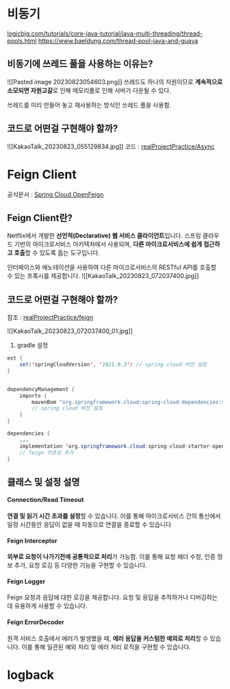 # 비동기
[logicbig.com/tutorials/core-java-tutorial/java-multi-threading/thread-pools.html](https://www.logicbig.com/tutorials/core-java-tutorial/java-multi-threading/thread-pools.html)
https://www.baeldung.com/thread-pool-java-and-guava

## 비동기에 쓰레드 풀을 사용하는 이유는?
![[Pasted image 20230823054603.png]]
쓰레드도 하나의 자원이므로 **계속적으로 소모되면 자원고갈**로 인해 메모리풀로 인해 서버가 다운될 수 있다.

쓰레드를 미리 만들어 놓고 재사용하는 방식인 쓰레드 풀을 사용함.


## 코드로 어떤걸 구현해야 할까?
![[KakaoTalk_20230823_055129834.jpg]]
코드 : [realProjectPractice/Async](https://github.com/sprae114/realProjectPractice/tree/master/Async)


# Feign Client
공식문서 : [Spring Cloud OpenFeign](https://docs.spring.io/spring-cloud-openfeign/docs/current/reference/html/)
## Feign Client란?
Netflix에서 개발한 **선언적(Declarative) 웹 서비스 클라이언트**입니다. 스프링 클라우드 기반의 마이크로서비스 아키텍처에서 사용되며, **다른 마이크로서비스에 쉽게 접근하고 호출**할 수 있도록 돕는 도구입니다.

인터페이스와 에노테이션을 사용하여 다른 마이크로서비스의 RESTful API를 호출할 수 있는 프록시를 제공합니다.
![[KakaoTalk_20230823_072037400.jpg]]

## 코드로 어떤걸 구현해야 할까?
참조 : [realProjectPractice/feign](https://github.com/sprae114/realProjectPractice/tree/master/feign)

![[KakaoTalk_20230823_072037400_01.jpg]]

1) gradle 설정
```java
ext {
	set('springCloudVersion', '2021.0.3') // spring cloud 버전 설정
}


dependencyManagement {
	imports {
		mavenBom "org.springframework.cloud:spring-cloud-dependencies:${springCloudVersion}"  
		// spring cloud 버전 설정
	}
}

dependencies {
	...
	implementation 'org.springframework.cloud:spring-cloud-starter-openfeign' 
	// feign 의존성 추가
}
```


## 클래스 및 설정 설명
#### Connection/Read Timeout
**연결 및 읽기 시간 초과를 설정**할 수 있습니다. 이를 통해 마이크로서비스 간의 통신에서 일정 시간동안 응답이 없을 때 자동으로 연결을 종료할 수 있습니다

#### Feign Interceptor
**외부로 요청이 나가기전에 공통적으로 처리**가 가능함. 이를 통해 요청 헤더 수정, 인증 정보 추가, 요청 로깅 등 다양한 기능을 구현할 수 있습니다.


#### Feign Logger
Feign 요청과 응답에 대한 로깅을 제공합니다. 요청 및 응답을 추적하거나 디버깅하는데 유용하게 사용할 수 있습니다.


#### Feign ErrorDecoder
원격 서비스 호출에서 에러가 발생했을 때, **에러 응답을 커스텀한 예외로 처리**할 수 있습니다. 이를 통해 일관된 예외 처리 및 에러 처리 로직을 구현할 수 있습니다.


# logback

